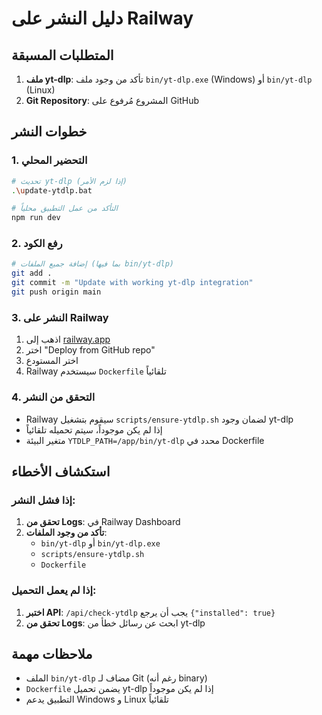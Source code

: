 # دليل النشر على Railway

## المتطلبات المسبقة

1. **ملف yt-dlp**: تأكد من وجود ملف `bin/yt-dlp.exe` (Windows) أو `bin/yt-dlp` (Linux)
2. **Git Repository**: المشروع مُرفوع على GitHub

## خطوات النشر

### 1. التحضير المحلي

```bash
# تحديث yt-dlp (إذا لزم الأمر)
.\update-ytdlp.bat

# التأكد من عمل التطبيق محلياً
npm run dev
```

### 2. رفع الكود

```bash
# إضافة جميع الملفات (بما فيها bin/yt-dlp)
git add .
git commit -m "Update with working yt-dlp integration"
git push origin main
```

### 3. النشر على Railway

1. اذهب إلى [railway.app](https://railway.app)
2. اختر "Deploy from GitHub repo"
3. اختر المستودع
4. Railway سيستخدم `Dockerfile` تلقائياً

### 4. التحقق من النشر

- Railway سيقوم بتشغيل `scripts/ensure-ytdlp.sh` لضمان وجود yt-dlp
- إذا لم يكن موجوداً، سيتم تحميله تلقائياً
- متغير البيئة `YTDLP_PATH=/app/bin/yt-dlp` محدد في Dockerfile

## استكشاف الأخطاء

### إذا فشل النشر:

1. **تحقق من Logs**: في Railway Dashboard
2. **تأكد من وجود الملفات**:
   - `bin/yt-dlp` أو `bin/yt-dlp.exe`
   - `scripts/ensure-ytdlp.sh`
   - `Dockerfile`

### إذا لم يعمل التحميل:

1. **اختبر API**: `/api/check-ytdlp` يجب أن يرجع `{"installed": true}`
2. **تحقق من Logs**: ابحث عن رسائل خطأ من yt-dlp

## ملاحظات مهمة

- الملف `bin/yt-dlp` مضاف لـ Git (رغم أنه binary)
- `Dockerfile` يضمن تحميل yt-dlp إذا لم يكن موجوداً
- التطبيق يدعم Windows و Linux تلقائياً
